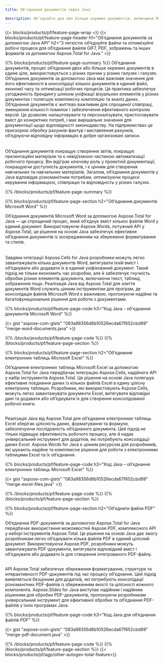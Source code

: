 ```yaml
---
title: Об'єднання документів через Java 

description: Об’єднайте два або більше окремих документів, включаючи Microsoft Word, Excel, PowerPoint, PDF і зображення, за допомогою програми Java. Перевірте результати об’єднання онлайн за допомогою програми.
---
```


{{< blocks/products/pf/feature-page-wrap >}}
{{< blocks/products/pf/feature-page-header h1="Об’єднання документів за допомогою Java API" h2="З легкістю об’єднуйте файли та оптимізуйте робочі процеси для об’єднання файлів GIF7, PDF, зображень та інших форматів за допомогою Aspose.Total for Java." >}}

{{% blocks/products/pf/feature-page-summary %}}
Об’єднання документів, процес об’єднання двох або більше окремих документів в єдине ціле, використовується з різних причин у різних галузях і галузях.  Об’єднання документів за допомогою Java має важливе значення для його ефективності в консолідації кількох документів в єдиний файл, економії часу та оптимізації робочих процесів. Ця практика забезпечує узгодженість брендингу шляхом уніфікації візуальних елементів у різних документах і полегшує комплексну компіляцію та аналіз даних.  Об’єднання документів є життєво важливим для спрощеної співпраці, зменшення кількості помилок і забезпечення ефективного контролю версій.  Це дозволяє налаштовувати та персоналізувати, пристосовувати вміст до конкретних потреб, і має вирішальне значення для документації щодо відповідності законодавству.  На підприємствах це прискорює обробку рахунків-фактур і виставлення рахунків, об’єднуючи відповідну інформацію в добре організовані записи.  
<br /><br />
Об’єднання документів покращує створення звітів, покращує презентаційні матеріали та є невід’ємною частиною автоматизації робочого процесу.  Він відіграє ключову роль у проектній документації, покращуючи доступність документів, і є цінним для створення навчальних та навчальних матеріалів.  Загалом, об’єднання документів у Java відповідає різноманітним потребам, оптимізуючи процеси керування інформацією, співпрацю та відповідність у різних галузях.

{{% /blocks/products/pf/feature-page-summary  %}}

{{% blocks/products/pf/feature-page-section  h2="Об’єднання документів Microsoft Word" %}}

Об’єднання документів Microsoft Word за допомогою Aspose.Total for Java — це спрощений процес, який об’єднує вміст кількох файлів Word у єдиний документ. Використовуючи Aspose.Words, потужний API у Aspose.Total, це рішення на основі Java забезпечує ефективне об’єднання документів із зосередженням на збереженні форматування та стилів.  
<br /><br />
Завдяки інтеграції Aspose.Cells for Java розробники можуть легко завантажувати кілька документів Word, витягувати їхній вміст і об’єднувати або додавати їх в єдиний уніфікований документ.  Такий підхід не тільки економить час розробки, але й забезпечує гнучкість обробки різних елементів документа, включаючи текст, таблиці, зображення тощо. Реалізація Java від Aspose.Total для злиття документів Word служить цінним інструментом для програм, де консолідація файлів Microsoft Word є важливою, пропонуючи надійне та багатофункціональне рішення для роботи з документами.


{{% blocks/products/pf/feature-page-code h3="Код Java - об'єднання документів Microsoft Word" %}}

{{< gist "aspose-com-gists" "083a98356d6b10526ecda67f652cbd99" "merge-word-documents.java" >}}

{{% /blocks/products/pf/feature-page-code  %}}
{{% /blocks/products/pf/feature-page-section %}}

{{% blocks/products/pf/feature-page-section  h2="Об’єднання електронних таблиць Microsoft Excel" %}}

Об’єднання електронних таблиць Microsoft Excel за допомогою Aspose.Total for Java передбачає інтеграцію Aspose.Cells, надійного API у набір інструментів Aspose.Total.  Це рішення на основі Java полегшує ефективне поєднання даних із кількох файлів Excel в єдину цілісну електронну таблицю.  Розробники, які використовують Aspose.Cells, можуть легко завантажувати документи Excel, витягувати відповідні дані та додавати або об’єднувати їх для створення консолідованої робочої книги. <br /> <br />

Реалізація Java від Aspose.Total для об’єднання електронних таблиць Excel зберігає цілісність даних, форматування та формули, забезпечуючи послідовність об’єднаного документа.  Цей підхід не тільки підвищує ефективність робочого процесу, але й надає універсальний інструмент для додатків, які потребують консолідації даних Excel.  Aspose.Words for Java є цінним ресурсом для розробників, які шукають надійне та комплексне рішення для роботи з електронними таблицями Excel та їх об’єднання.


{{% blocks/products/pf/feature-page-code h3="Код Java – об’єднання електронних таблиць Microsoft Excel" %}}

{{< gist "aspose-com-gists" "083a98356d6b10526ecda67f652cbd99" "merge-excel-files.java" >}}

{{% /blocks/products/pf/feature-page-code  %}}
{{% /blocks/products/pf/feature-page-section %}}


{{% blocks/products/pf/feature-page-section  h2="Об’єднати файли PDF" %}}

Об’єднання PDF-документів за допомогою Aspose.Total for Java передбачає використання можливостей Aspose.PDF, комплексного API у наборі інструментів Aspose.Total.  Це рішення на основі Java дає змогу розробникам легко об’єднувати кілька файлів PDF в єдиний цілісний документ.  Використовуючи Aspose.PDF, розробники можуть завантажувати PDF-документи, витягувати відповідний вміст і об’єднувати або додавати їх для створення інтегрованого PDF-файлу. <br /><br />

API Aspose.Total забезпечує збереження форматування, структури та інтерактивності PDF-документів під час процесу об’єднання.  Цей підхід виявляється безцінним для додатків, які потребують консолідації різноманітних PDF-файлів із збереженням якості та цілісності кожного компонента.  Aspose.Slides for Java виступає надійним і надійним рішенням для обробки PDF-документів, пропонуючи розробникам універсальний інструмент для ефективної обробки та об’єднання PDF-файлів у їхніх програмах Java.  

{{% blocks/products/pf/feature-page-code h3="Код Java для об’єднання файлів PDF" %}}

{{< gist "aspose-com-gists" "083a98356d6b10526ecda67f652cbd99" "merge-pdf-document.java" >}}

{{% /blocks/products/pf/feature-page-code  %}}
{{% /blocks/products/pf/feature-page-section %}}
{{< blocks/products/pf/agp/other-autogen-total-feature>}}